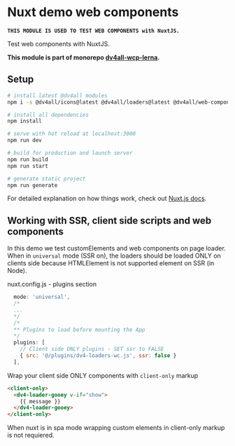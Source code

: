 # Nuxt demo web components

**`THIS MODULE IS USED TO TEST WEB COMPONENTS with NuxtJS.`**

Test web components with NuxtJS.

**This module is part of monorepo [dv4all-wcp-lerna](https://github.com/dmijatovic/dv4all-wcp-lerna).**

## Setup

```bash
# install latest @dv4all modules
npm i -s @dv4all/icons@latest @dv4all/loaders@latest @dv4all/web-components@latest

# install all dependencies
npm install

# serve with hot reload at localhost:3000
npm run dev

# build for production and launch server
npm run build
npm run start

# generate static project
npm run generate

```

For detailed explanation on how things work, check out [Nuxt.js docs](https://nuxtjs.org).

## Working with SSR, client side scripts and web components

In this demo we test customElements and web components on page loader. When in `universal` mode (SSR on), the loaders should be loaded ONLY on clients side because HTMLElement is not supported element on SSR (in Node).

nuxt.config.js - plugins section

```javascript
  mode: 'universal',
  /*
  ...
  */
  /*
  ** Plugins to load before mounting the App
  */
  plugins: [
    // Client side ONLY plugins - SET ssr to FALSE
    { src: '@/plugins/dv4-loaders-wc.js', ssr: false }
  ],
```

Wrap your client side ONLY components with `client-only` markup

```html
<client-only>
  <dv4-loader-gooey v-if="show">
    {{ message }}
  </dv4-loader-gooey>
</client-only>
```

When nuxt is in spa mode wrapping custom elements in client-only markup is not requiered.
